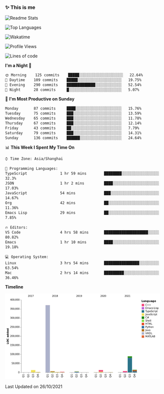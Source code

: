 <!--

**icyzeroice/icyzeroice** is a ✨ _special_ ✨ repository because its `README.md` (this file) appears on your GitHub profile.

Here are some ideas to get you started:

- 🔭 I’m currently working on ...
- 🌱 I’m currently learning ...
- 👯 I’m looking to collaborate on ...
- 🤔 I’m looking for help with ...
- 💬 Ask me about ...
- 📫 How to reach me: ...
- 😄 Pronouns: ...
- ⚡ Fun fact: ...

-->

### ✨ This is me

![Readme Stats](https://github-readme-stats.vercel.app/api?username=icyzeroice)

![Top Languages](https://github-readme-stats.vercel.app/api/top-langs/?username=icyzeroice&exclude_repo=scutie2015-digimon&layout=compact&langs_count=5)

![Wakatime](https://github-readme-stats.vercel.app/api/wakatime?username=icyzeroice)

<!--START_SECTION:waka-->
![Profile Views](http://img.shields.io/badge/Profile%20Views-0-blue)

![Lines of code](https://img.shields.io/badge/From%20Hello%20World%20I%27ve%20Written-528682%20lines%20of%20code-blue)

**I'm a Night 🦉** 

```text
🌞 Morning    125 commits    █████░░░░░░░░░░░░░░░░░░░░   22.64% 
🌆 Daytime    109 commits    █████░░░░░░░░░░░░░░░░░░░░   19.75% 
🌃 Evening    290 commits    █████████████░░░░░░░░░░░░   52.54% 
🌙 Night      28 commits     █░░░░░░░░░░░░░░░░░░░░░░░░   5.07%

```
📅 **I'm Most Productive on Sunday** 

```text
Monday       87 commits     ████░░░░░░░░░░░░░░░░░░░░░   15.76% 
Tuesday      75 commits     ███░░░░░░░░░░░░░░░░░░░░░░   13.59% 
Wednesday    65 commits     ███░░░░░░░░░░░░░░░░░░░░░░   11.78% 
Thursday     67 commits     ███░░░░░░░░░░░░░░░░░░░░░░   12.14% 
Friday       43 commits     ██░░░░░░░░░░░░░░░░░░░░░░░   7.79% 
Saturday     79 commits     ███░░░░░░░░░░░░░░░░░░░░░░   14.31% 
Sunday       136 commits    ██████░░░░░░░░░░░░░░░░░░░   24.64%

```


📊 **This Week I Spent My Time On** 

```text
⌚︎ Time Zone: Asia/Shanghai

💬 Programming Languages: 
TypeScript               1 hr 59 mins        ████████░░░░░░░░░░░░░░░░░   32.3% 
JSON                     1 hr 2 mins         ████░░░░░░░░░░░░░░░░░░░░░   17.03% 
JavaScript               54 mins             ███░░░░░░░░░░░░░░░░░░░░░░   14.67% 
Org                      42 mins             ██░░░░░░░░░░░░░░░░░░░░░░░   11.36% 
Emacs Lisp               29 mins             ██░░░░░░░░░░░░░░░░░░░░░░░   7.85%

🔥 Editors: 
VS Code                  4 hrs 58 mins       ████████████████████░░░░░   80.82% 
Emacs                    1 hr 10 mins        ████░░░░░░░░░░░░░░░░░░░░░   19.18%

💻 Operating System: 
Linux                    3 hrs 54 mins       ████████████████░░░░░░░░░   63.54% 
Mac                      2 hrs 14 mins       █████████░░░░░░░░░░░░░░░░   36.46%

```

**Timeline**

![Chart not found](https://raw.githubusercontent.com/icyzeroice/icyzeroice/main/charts/bar_graph.png) 


 Last Updated on 26/10/2021
<!--END_SECTION:waka-->

<!--

### Related
- https://github.com/abhisheknaiidu/awesome-github-profile-readme
- https://github.com/coderjojo/creative-profile-readme
- https://github.com/elangosundar/awesome-README-templates
- https://github.com/durgeshsamariya/awesome-github-profile-readme-templates
- https://github.com/anmol098/waka-readme-stats

-->
